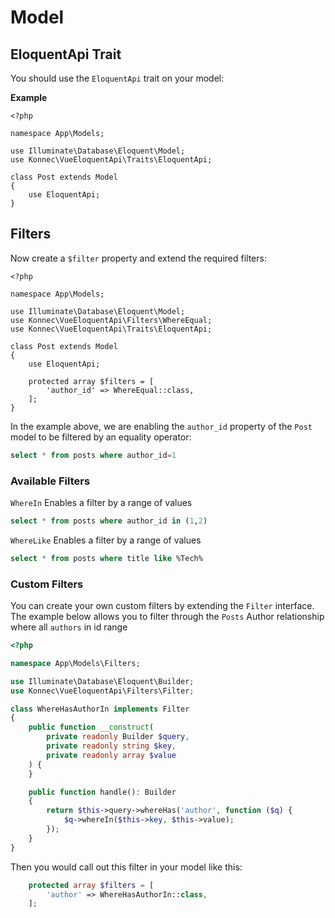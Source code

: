 # Model

## EloquentApi Trait
You should use the `EloquentApi` trait on your model:

**Example**

```php{6,10}
<?php

namespace App\Models;

use Illuminate\Database\Eloquent\Model;
use Konnec\VueEloquentApi\Traits\EloquentApi;

class Post extends Model
{
    use EloquentApi;
}
```

## Filters
Now create a `$filter` property and extend the required filters:

```php{13-15}
<?php

namespace App\Models;

use Illuminate\Database\Eloquent\Model;
use Konnec\VueEloquentApi\Filters\WhereEqual;
use Konnec\VueEloquentApi\Traits\EloquentApi;

class Post extends Model
{
    use EloquentApi;

    protected array $filters = [
        'author_id' => WhereEqual::class,
    ];
}
```

In the example above, we are enabling the `author_id` property of the `Post` model to be filtered by an equality operator:
```sql
select * from posts where author_id=1
```

### Available Filters

`WhereIn` Enables a filter by a range of values
```sql
select * from posts where author_id in (1,2)
```

`WhereLike` Enables a filter by a range of values
```sql
select * from posts where title like %Tech%
```

### Custom Filters
You can create your own custom filters by extending the `Filter` interface.
The example below allows you to filter through the `Posts` Author relationship where all `authors` in id range

```php
<?php

namespace App\Models\Filters;

use Illuminate\Database\Eloquent\Builder;
use Konnec\VueEloquentApi\Filters\Filter;

class WhereHasAuthorIn implements Filter
{
    public function __construct(
        private readonly Builder $query,
        private readonly string $key,
        private readonly array $value
    ) {
    }

    public function handle(): Builder
    {
        return $this->query->whereHas('author', function ($q) {
            $q->whereIn($this->key, $this->value);
        });
    }
}
```

Then you would call out this filter in your model like this:

```php
    protected array $filters = [
        'author' => WhereHasAuthorIn::class,
    ];
```
